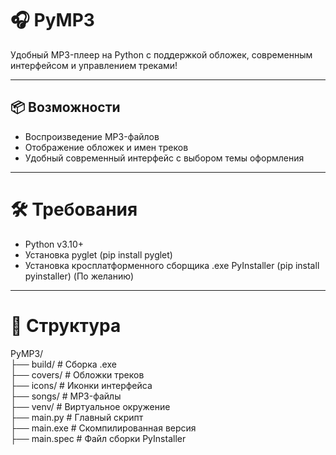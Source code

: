 # 🎧 PyMP3

Удобный MP3-плеер на Python с поддержкой обложек, современным интерфейсом и управлением треками!

---

## 📦 Возможности

- Воспроизведение MP3-файлов
- Отображение обложек и имен треков
- Удобный современный интерфейс с выбором темы оформления

---

# 🛠 Требования
- Python v3.10+
- Установка pyglet (pip install pyglet)
- Установка кросплатформенного сборщика .ехе PyInstaller (pip install pyinstaller) (По желанию)

---

# 📁 Структура
PyMP3/  
├── build/ # Сборка .exe  
├── covers/ # Обложки треков  
├── icons/ # Иконки интерфейса  
├── songs/ # MP3-файлы  
├── venv/ # Виртуальное окружение  
├── main.py # Главный скрипт  
├── main.exe # Скомпилированная версия  
├── main.spec # Файл сборки PyInstaller  
 
